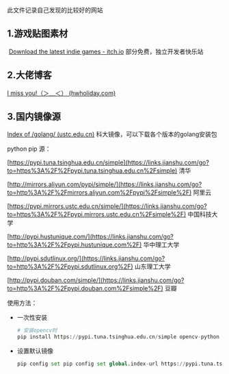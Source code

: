 此文件记录自己发现的比较好的网站

## 1.游戏贴图素材

​    	[Download the latest indie games - itch.io](https://itch.io/)  部分免费，独立开发者快乐站

## 2.大佬博客

[I miss you!（＞﹏＜） (hwholiday.com)](https://www.hwholiday.com/)

## 3.国内镜像源

[Index of /golang/ (ustc.edu.cn)](https://mirrors.ustc.edu.cn/golang/) 科大镜像，可以下载各个版本的golang安装包



python pip 源：

[https://pypi.tuna.tsinghua.edu.cn/simple](https://links.jianshu.com/go?to=https%3A%2F%2Fpypi.tuna.tsinghua.edu.cn%2Fsimple) 清华

[http://mirrors.aliyun.com/pypi/simple/](https://links.jianshu.com/go?to=http%3A%2F%2Fmirrors.aliyun.com%2Fpypi%2Fsimple%2F) 阿里云

[https://pypi.mirrors.ustc.edu.cn/simple/](https://links.jianshu.com/go?to=https%3A%2F%2Fpypi.mirrors.ustc.edu.cn%2Fsimple%2F) 中国科技大学

[http://pypi.hustunique.com/](https://links.jianshu.com/go?to=http%3A%2F%2Fpypi.hustunique.com%2F) 华中理工大学

[http://pypi.sdutlinux.org/](https://links.jianshu.com/go?to=http%3A%2F%2Fpypi.sdutlinux.org%2F) 山东理工大学

[http://pypi.douban.com/simple/](https://links.jianshu.com/go?to=http%3A%2F%2Fpypi.douban.com%2Fsimple%2F) 豆瓣

使用方法：

- 一次性安装

  ```python
  # 安装opencv时
  pip install https://pypi.tuna.tsinghua.edu.cn/simple opencv-python
  ```

- 设置默认镜像

  ```python
  pip config set pip config set global.index-url https://pypi.tuna.tsinghua.edu.cn/simple
  ```

  







 